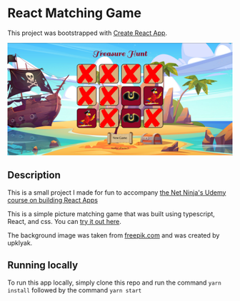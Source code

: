 # React Matching Game

This project was bootstrapped with [Create React App](https://github.com/facebook/create-react-app).

![app screenshot](https://github.com/joshua-a-jones/react-matching-game/blob/main/screen-shot.png)

## Description

This is a small project I made for fun to accompany [the Net Ninja's Udemy course on building React Apps](https://www.udemy.com/course/build-web-apps-with-react-firebase/)

This is a simple picture matching game that was built using typescript, React, and css. You can [try it out here](https://joshua-a-jones.github.io/react-matching-game/).

The background image was taken from [freepik.com](https://www.freepik.com/free-vector/tropical-island-with-treasure-chest-broken-pirate-ship-cartoon-sea-landscape-with-sail-boat-after-shipwreck-with-skull-black-sails-palm-trees-gold-coins-uninhabited-island_15709554.htm) and was created by upklyak.

## Running locally

To run this app locally, simply clone this repo and run the command `yarn install` followed by the command `yarn start`

